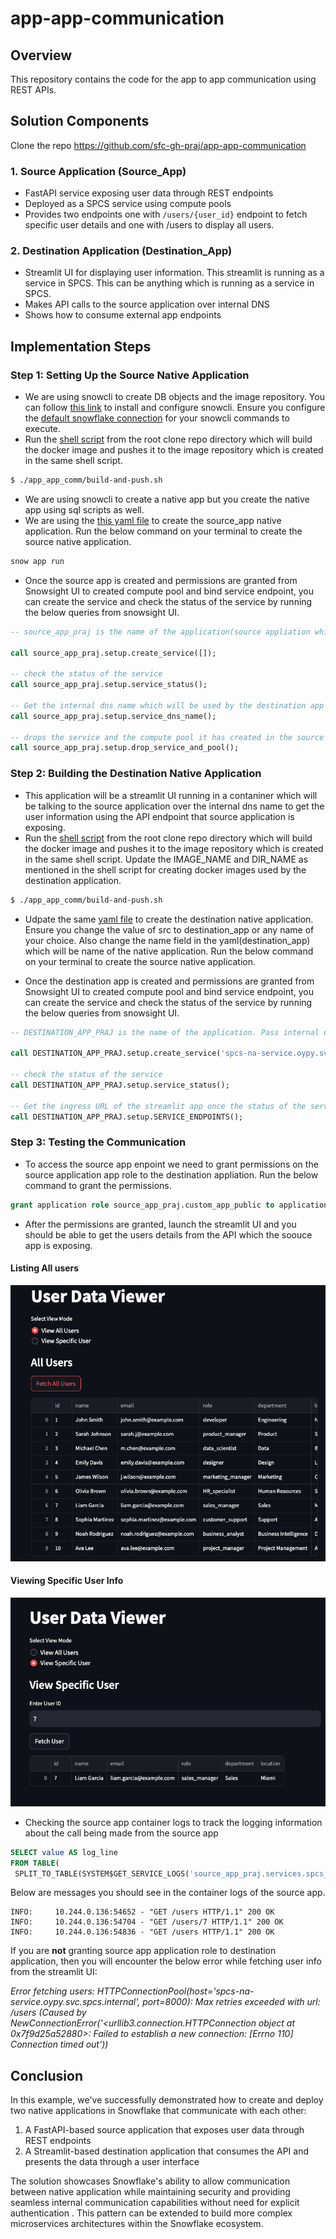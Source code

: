 # app-app-communication

## Overview 
This repository contains the code for the app to app communication using REST APIs.

## Solution Components
Clone the repo https://github.com/sfc-gh-praj/app-app-communication

### 1. Source Application (Source_App)
- FastAPI service exposing user data through REST endpoints
- Deployed as a SPCS service using compute pools
- Provides two endpoints one with `/users/{user_id}` endpoint to fetch specific user details and one with /users to display all users.

### 2. Destination Application (Destination_App) 

- Streamlit UI for displaying user information. This streamlit is running as a service in SPCS. This can be anything which is running as a service in SPCS.
- Makes API calls to the source application over internal DNS
- Shows how to consume external app endpoints

## Implementation Steps

### Step 1: Setting Up the Source Native Application

- We are using snowcli to create DB objects and the image repository. You can follow [this link](https://docs.snowflake.com/en/developer-guide/snowflake-cli/installation/installation) to install and configure snowcli. Ensure you configure the [default snowflake connection](https://docs.snowflake.com/en/developer-guide/snowflake-cli/connecting/configure-connections#set-the-default-connection) for your snowcli commands to execute.
- Run the [shell script](app_app_comm/build-and-push.sh) from the root clone repo directory which will build the docker image and pushes it to the image repository which is created in the same shell script.

```bash
$ ./app_app_comm/build-and-push.sh
```

- We are using snowcli to create a native app but you create the native app using sql scripts as well.
- We are using the [this yaml file](app_app_comm/snowflake.yml) to create the source_app native application. Run the below command on your terminal to create the source native application.

```bash
snow app run
```

- Once the source app is created and permissions are granted from Snowsight UI to created compute pool and bind service endpoint, you can create the service and check the status of the service by running the below queries from snowsight UI.

```sql
-- source_app_praj is the name of the application(source appliation which will expose an rest api endpoint)

call source_app_praj.setup.create_service([]);

-- check the status of the service
call source_app_praj.setup.service_status();

-- Get the internal dns name which will be used by the destination app to fetch the user information.
call source_app_praj.setup.service_dns_name();

-- drops the service and the compute pool it has created in the source application.
call source_app_praj.setup.drop_service_and_pool();
```

### Step 2: Building the Destination Native Application

- This application will be a streamlit UI running in a contaniner which will be talking to the source application over the internal dns name to get the user information using the API endpoint that source application is exposing. 
- Run the [shell script](app_app_comm/build-and-push.sh) from the root clone repo directory which will build the docker image and pushes it to the image repository which is created in the same shell script. Update the IMAGE_NAME and DIR_NAME as mentioned in the shell script for creating docker images used by the destination application.

```bash
$ ./app_app_comm/build-and-push.sh
```

- Udpate the same [yaml file](app_app_comm/snowflake.yml) to create the destination native application. Ensure you change the value of src to destination_app or any name of your choice. Also change the name field in the yaml(destination_app) which will be name of the native application. Run the below command on your terminal to create the source native application. 

- Once the destination app is created and permissions are granted from Snowsight UI to created compute pool and bind service endpoint, you can create the service and check the status of the service by running the below queries from snowsight UI.

```sql
-- DESTINATION_APP_PRAJ is the name of the application. Pass internal dna name which is the output of  source_app_praj.setup.service_dns_name() SP as an input to the create_service function. Port will be the same which is 8000 ;

call DESTINATION_APP_PRAJ.setup.create_service('spcs-na-service.oypy.svc.spcs.internal','8000');

-- check the status of the service
call DESTINATION_APP_PRAJ.setup.service_status();

-- Get the ingress URL of the streamlit app once the status of the service is READY.
call DESTINATION_APP_PRAJ.setup.SERVICE_ENDPOINTS();
```

### Step 3: Testing the Communication

- To access the source app enpoint we need to grant permissions on the source application app role to the destination appliation. Run the below command to grant the permissions.

```sql
grant application role source_app_praj.custom_app_public to application DESTINATION_APP_PRAJ;
```

- After the permissions are granted, launch the streamlit UI and you should be able to get the users details from the API which the soouce app is exposing.

#### Listing All users 
![Streamlit_UI](app_app_comm/AllUsers.png)

#### Viewing Specific User Info
![Streamlit_UI](app_app_comm/SpecificUser.png)

- Checking the source app container logs to track the logging information about the call being made from the source app
```sql
SELECT value AS log_line
FROM TABLE(
 SPLIT_TO_TABLE(SYSTEM$GET_SERVICE_LOGS('source_app_praj.services.spcs_na_service', 0, 'users'), '\n'));
 ```
Below are messages you should see in the container logs of the source app.

 ``` 
INFO:     10.244.0.136:54652 - "GET /users HTTP/1.1" 200 OK
INFO:     10.244.0.136:54704 - "GET /users/7 HTTP/1.1" 200 OK
INFO:     10.244.0.136:54836 - "GET /users HTTP/1.1" 200 OK
```

If you are <b>not</b> granting source app application role to destination application, then you will encounter the below error while fetching user info from the streamlit UI:

<I>Error fetching users: HTTPConnectionPool(host='spcs-na-service.oypy.svc.spcs.internal', port=8000): Max retries exceeded with url: /users (Caused by NewConnectionError('<urllib3.connection.HTTPConnection object at 0x7f9d25a52880>: Failed to establish a new connection: [Errno 110] Connection timed out')) </I>

## Conclusion

In this example, we've successfully demonstrated how to create and deploy two native applications in Snowflake that communicate with each other:

1. A FastAPI-based source application that exposes user data through REST endpoints
2. A Streamlit-based destination application that consumes the API and presents the data through a user interface

The solution showcases Snowflake's ability to allow communication between native application while maintaining security and providing seamless internal communication capabilities without need for explicit authentication . This pattern can be extended to build more complex microservices architectures within the Snowflake ecosystem.
